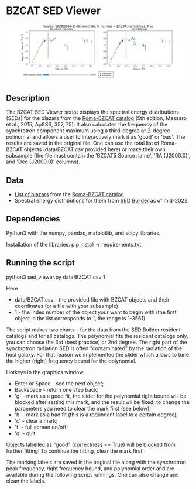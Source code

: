 # BZCAT SED Viewer

![](./data/Example.png)

## Description

The BZCAT SED Viewer script displays the spectral energy distributions (SEDs) for the blazars from the [Roma-BZCAT catalog](https://heasarc.gsfc.nasa.gov/W3Browse/all/romabzcat.html) (5th edition, Massaro et al., 2015, Ap&SS, 357, 75). It also calculates the frequency of the synchrotron component maximum using a third-degree or 2-degree polinomial and allows a user to interactively mark it as 'good' or 'bad'. The results are saved in the original file. One can use the total list of Roma-BZCAT objects (data/BZCAT.csv provided here) or make their own subsample (the file must contain the 'BZCAT5 Source name', 'RA (J2000.0)', and 'Dec (J2000.0)' columns). 

## Data

* [List of blazars](./data/BZCAT.csv) from the [Roma-BZCAT catalog](https://heasarc.gsfc.nasa.gov/W3Browse/all/romabzcat.html)
* Spectral energy distributions for them from [SED Builder](https://tools.ssdc.asi.it/SED/) as of mid-2022. 

## Dependencies

Python3 with the numpy, pandas, matplotlib, and scipy libraries.

Installation of the libraries: pip install -r requirements.txt

## Running the script

python3 sed_viewer.py data/BZCAT.csv 1

Here
* data/BZCAT.csv - the provided file with BZCAT objects and their coordinates (or a file with your subsample)
* 1 - the index number of the object your want to begin with (the first object in the list corresponds to 1, the range is 1-3561)

The script makes two charts - for the data from the SED Builder resident catalogs and for all catalogs. The polynomial fits the resident catalogs only, you can choose the 3rd (best practice) or 2nd degree. The right part of the synchrotron radiation SED is often "contaminated" by the radiation of the host galaxy. For that reason we implemented the slider which allows to tune the higher (right) frequency bound for the polynomial.

Hotkeys in the graphics window:
* Enter or Space - see the next object;
* Backspace - return one step back;
* 'g' - mark as a good fit, the slider for the polynomial right bound will be blocked after setting this mark, and the result wil be fixed; to change the parameters you need to clear the mark first (see below); 
* 'b' - mark as a bad fit (this is a redundant label to a certain degree);
* 'c' - clear a mark;
* 'f' - full screen on/off;
* 'q' - quit

Objects labelled as "good" (correctness == True) will be blocked from further fitting! To continue the fitting, clear the mark first. 

The marking labels are saved in the original file along with the synchrotron peak frequency, right frequency bound, and polynomial order and are available during the following script runnings. One can also change and clean the labels.